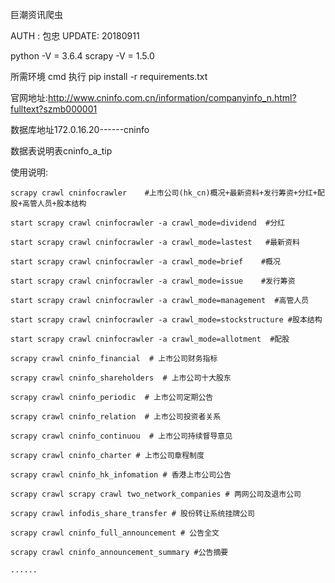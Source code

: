 巨潮资讯爬虫

AUTH : 包忠
UPDATE: 20180911

python -V = 3.6.4
scrapy -V = 1.5.0

所需环境 cmd 执行 pip install -r requirements.txt

官网地址:http://www.cninfo.com.cn/information/companyinfo_n.html?fulltext?szmb000001

数据库地址172.0.16.20------cninfo

数据表说明表cninfo_a_tip

使用说明:

    scrapy crawl cninfocrawler    #上市公司(hk_cn)概况+最新资料+发行筹资+分红+配股+高管人员+股本结构

    start scrapy crawl cninfocrawler -a crawl_mode=dividend  #分红

    start scrapy crawl cninfocrawler -a crawl_mode=lastest   #最新资料

    start scrapy crawl cninfocrawler -a crawl_mode=brief    #概况

    start scrapy crawl cninfocrawler -a crawl_mode=issue    #发行筹资

    start scrapy crawl cninfocrawler -a crawl_mode=management  #高管人员

    start scrapy crawl cninfocrawler -a crawl_mode=stockstructure #股本结构

    start scrapy crawl cninfocrawler -a crawl_mode=allotment  #配股

    scrapy crawl cninfo_financial  # 上市公司财务指标

    scrapy crawl cninfo_shareholders  # 上市公司十大股东

    scrapy crawl cninfo_periodic  # 上市公司定期公告

    scrapy crawl cninfo_relation  # 上市公司投资者关系

    scrapy crawl cninfo_continuou  # 上市公司持续督导意见

    scrapy crawl cninfo_charter # 上市公司章程制度

    scrapy crawl cninfo_hk_infomation # 香港上市公司公告

    scrapy crawl scrapy crawl two_network_companies # 两网公司及退市公司

    scrapy crawl infodis_share_transfer # 股份转让系统挂牌公司

    scrapy crawl cninfo_full_announcement # 公告全文

    scrapy crawl cninfo_announcement_summary #公告摘要

    ......







